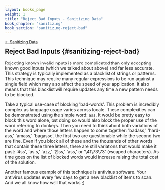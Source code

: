 ```yaml
---
layout: books_page
weight: 1
title: "Reject Bad Inputs - Sanitizing Data"
book_chapter: "sanitizing"
book_section: "sanitizing-reject-bad"
---
```


<div style="font-size: 0.9em; margin-bottom: -20px;"><a href="/books/api-security/sanitizing/">&larr; Sanitizing Data</a></div>

## Reject Bad Inputs {#sanitizing-reject-bad}

Rejecting known invalid inputs is more complicated than only accepting known good inputs (which we talked about above) and far less accurate.  This strategy is typically implemented as a blacklist of strings or patterns.  This technique may require many regular expressions to be run against a single field which may also affect the speed of your application. It also means that this blacklist will require updates any time a new pattern needs to be blocked.

Take a typical use-case of blocking 'bad-words'.  This problem is incredibly complex as language usage varies across locale. These complexities can be demonstrated using the simple word: `ass`. It would be pretty easy to block this word alone, but doing so would also block the proper use of the word referring to donkeys. Then you need to think about both variations of the word and where those letters happen to come together: 'badass,' 'hard-ass,' 'amass,' 'bagasse', the first two are questionable while the second two are fine. Even if you block all of these and the thousands of other words that contain these three letters, there are still variations that would make it past: '4ss', 'as.s,' 'azz,' '@ss,' 'āss,' or '\41\73\73' (escaped characters). As time goes on the list of blocked words would increase raising the total cost of the solution.

Another famous example of this technique is antivirus software. Your antivirus updates every few days to get a new blacklist of items to scan. And we all know how well that works ;)

